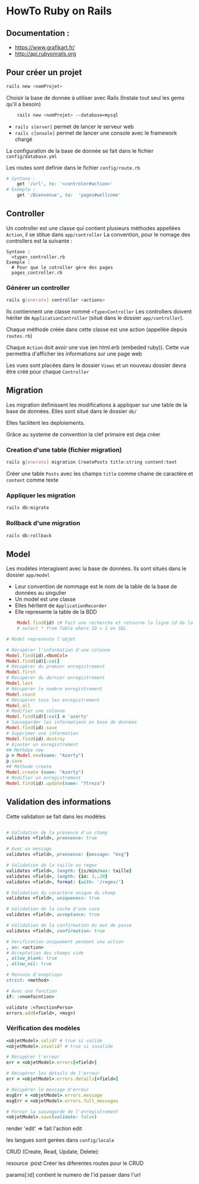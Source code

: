 # HowTo Ruby on Rails
## Documentation :

* https://www.grafikart.fr/
* http://api.rubyonrails.org

## Pour créer un projet
```bash
rails new <nomProjet>
```

Choisir la base de donnée à utiliser avec Rails (Instale tout seul les gems qu'il a besoin)
```bash
	rails new <nomProjet> --database=mysql
```

* `rails s[erver]` permet de lancer le serveur web
* `rails c[onsole]` permet de lancer une console avec le framework chargé

La configuration de la base de donnée se fait dans le fichier `config/database.yml`

Les routes sont definie dans le fichier `config/route.rb`
```ruby
# Syntaxe :
	get '/url', to: '<controler#action>'
# Exemple :
	get '/Bienvenue', to:  'pages#wellcome'
```

## Controller

Un controller est une classe qui contient plusieurs méthodes appellées `Action`, il se stitue dans `app/controller`
La convention, pour le nomage des controllers est  la suivante :
```b
Syntaxe :
  <type>_controller.rb
Exemple :
  # Pour que le cotroller gère des pages
  pages_controller.rb
```

### Générer un controller
```bash
rails g[enerate] controller <actions>
```
Ils contiennent une classe nommé `<Type>Controller`
Les controllers doivent hériter de `ApplicationController` (situé dans le dossier `app/controller`).

Chaque méthode créée dans cette classe est une action (appellée depuis `routes.rb`)

Chaque `Action` doit avoir une vue (en html.erb (embeded ruby)). Cette vue permettra d'afficher les informations sur une page web

Les vues sont placées dans le dossier `Views` et un nouveau dossier devra être créé pour chaque `Controller`


## Migration

Les migration definissent les modifications à appliquer sur une table de la base de données. Elles sont situé dans le dossier `db/`

Elles facilitent les deploiements.

Grâce au systeme de convention la clef primaire est deja créer

### Creation d'une table (fichier migration)
```bash
rails g[enerate] migration CreatePosts title:string content:text
```
Créer une table `Posts` avec les champs `title` comme chaine de caractère et `content` comme texte

### Appliquer les migration
```bash
rails db:migrate
```

### Rollback d'une migration
```bash
rails db:rollback
```


## Model
Les modèles interagisent avec la base de données. Ils sont situés dans le dossier `app/model`

* Leur convention de nommage est le nom de la table de la base de données au singulier
* Un model est une classe
* Elles héritent de `ApplicationRecorder`
* Elle represente la table de la BDD
```Ruby
	Model.find(id) :# Fait une recherche et retourne la ligne id de la table
	# select * from Table where ID = 1 en SQL
```

```ruby
# Model represente l'objet

# Récupérer l'information d'une colonne
Model.find(id).<NomCol>
Model.find(id)[:col]
# Récupérer du premier enregistrement
Model.first
# Récupérer du dernier enregistrement
Model.last
# Récupérer le nombre enregistrement
Model.count
# Récupérer tous les enregistrement
Model.all
# Modifier une colonne
Model.find(id)[:col] = 'azerty'
# Sauvegarder les informations en base de données
Model.find(id).save
# Supprimer une information
Model.find(id).destroy
# Ajouter un enregistrement
## Methdoe new
p = Model.new(name: "Azerty")
p.save
## Methode create
Model.create (name: "Azerty")
# Modifier un enregistrement
Model.find(id).update(name: "Ytreza")
```

## Validation des informations

Cette validation se fait dans les modèles

```ruby

# Validation de la presence d'un champ
validates <field>, prensence: true

# Avec un message
validates <field>, prensence: {message: "msg"}

# Validation de la taille ou regex
validates <field>, length: {is/min/max: taille}
validates <field>, length: {in: 3..20}
validates <field>, format: {with: '/regex/'}

# Validation du caractère unique du champ
validates <field>, uniqueness: true

# Validation de la coche d'une case
validates <field>, acceptance: true

# Validation de la confirmation du mot de passe
validates <field>, confirmation: true

# Verification uniquement pendant une action
, on: <action>
# Acceptation des champs vide
, allow_blank: true
, allow_nil: true

# Renvoie d'exeptiopn
strict: <method>

# Avec une fonction
if: :<nomfocntion>

validate :<fonctionPerso>
errors.add(<field>, <msg>)
```

### Vérification des modèles

```Ruby
<objetModel>.valid? # true si valide
<objetModel>.invalid? # true si invalide

# Récupérer l'erreur
err = <objetModel>.errors[<field>]

# Récupérer les détails de l'erreur
err = <objetModel>.errors.details[<field>]

# Récupérer le message d'erreur
msgErr = <objetModel>.errors.message
msgErr = <objetModel>.errors.full_messages

# Forcer la sauvegarde de l'enregistrement
<objetModel>.save(validate: false)
```


render 'edit' => fait l'action edit

les langues sont gerées dans `config/locale`

CRUD (Create, Read, Update, Delete):

resource :post
Créer les diferentes routes pour le CRUD

params[:id] contient le numero de l'id passer dans l'url
